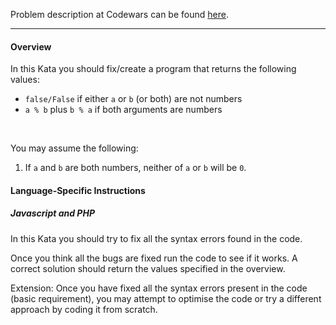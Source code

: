 Problem description at Codewars can be found
[here](https://www.codewars.com/kata/56aed32a154d33a1f3000018/train/python).

-------------

#### Overview
In this Kata you should fix/create a program that returns the following values:

* `false/False` if either `a` or `b` (or both) are not numbers
* `a % b` plus `b % a` if both arguments are numbers
<br>

You may assume the following:
1. If `a` and `b` are both numbers, neither of `a` or `b` will be `0`.

#### Language-Specific Instructions
##### Javascript and PHP
In this Kata you should try to fix all the syntax errors found in the code.
<br>

Once you think all the bugs are fixed run the code to see if it works. A correct solution should
return the values specified in the overview.
<br>

Extension: Once you have fixed all the syntax errors present in the code (basic requirement), you
may attempt to optimise the code or try a different approach by coding it from scratch.
